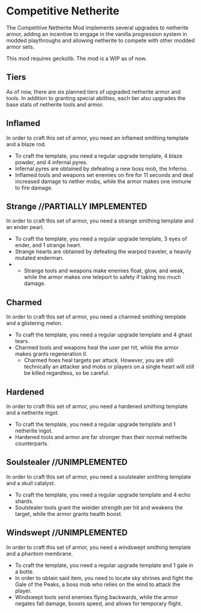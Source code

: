 # Competitive Netherite
The Competitive Netherite Mod implements several upgrades to netherite armor, adding an incentive to engage in the vanilla progression system in modded playthroughs and allowing netherite to compete with other modded armor sets.

This mod requires geckolib.
The mod is a WIP as of now.

## Tiers
As of now, there are six planned tiers of upgraded netherite armor and tools. In addition to granting special abilities, each tier also upgrades the base stats of netherite tools and armor.

## Inflamed
In order to craft this set of armor, you need an inflamed smithing template and a blaze rod.
* To craft the template, you need a regular upgrade template, 4 blaze powder, and 4 infernal pyres.
* Infernal pyres are obtained by defeating a new boss mob, the Inferno.
* Inflamed tools and weapons set enemies on fire for 11 seconds and deal increased damage to nether mobs, while the armor makes one immune to fire damage.

## Strange //PARTIALLY IMPLEMENTED
In order to craft this set of armor, you need a strange smithing template and an ender pearl.
* To craft the template, you need a regular upgrade template, 3 eyes of ender, and 1 strange heart.
* Strange hearts are obtained by defeating the warped traveler, a heavily mutated enderman.
* * Strange tools and weapons make enemies float, glow, and weak, while the armor makes one teleport to safety if taking too much damage.

## Charmed
In order to craft this set of armor, you need a charmed smithing template and a glistering melon.
* To craft the template, you need a regular upgrade template and 4 ghast tears.
* Charmed tools and weapons heal the user per hit, while the armor makes grants regeneration II.
  * Charmed hoes heal targets per attack. However, you are still technically an attacker and mobs or players on a single heart will still be killed regardless, so be careful.

## Hardened
In order to craft this set of armor, you need a hardened smithing template and a netherite ingot.
* To craft the template, you need a regular upgrade template and 1 netherite ingot.
* Hardened tools and armor are far stronger than their normal netherite counterparts.

## Soulstealer //UNIMPLEMENTED
In order to craft this set of armor, you need a soulstealer smithing template and a skull catalyst.
* To craft the template, you need a regular upgrade template and 4 echo shards.
*  Soulstealer tools grant the wielder strength per hit and weakens the target, while the armor grants health boost.

## Windswept //UNIMPLEMENTED
In order to craft this set of armor, you need a windswept smithing template and a phantom membrane.
* To craft the template, you need a regular upgrade template and 1 gale in a botte.
* In order to obtain said item, you need to locate sky shrines and fight the Gale of the Peaks, a boss mob who relies on the wind to attack the player.
* Windswept tools send enemies flying backwards, while the armor negates fall damage, boosts speed, and allows for temporary flight.
